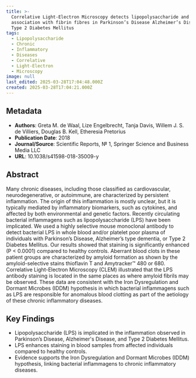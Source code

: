 ```yaml
---
title: >-
  Correlative Light-Electron Microscopy detects lipopolysaccharide and its
  association with fibrin fibres in Parkinson’s Disease Alzheimer’s Disease and
  Type 2 Diabetes Mellitus
tags:
  - Lipopolysaccharide
  - Chronic
  - Inflammatory
  - Diseases
  - Correlative
  - Light-Electron
  - Microscopy
image: null
last_edited: 2025-03-28T17:04:48.000Z
created: 2025-03-28T17:04:21.000Z
---
```


## Metadata
- **Authors**: Greta M. de Waal, Lize Engelbrecht, Tanja Davis, Willem J. S. de Villiers, Douglas B. Kell, Etheresia Pretorius
- **Publication Date**: 2018
- **Journal/Source**: Scientific Reports, № 1, Springer Science and Business Media LLC
- **URL**: 10.1038/s41598-018-35009-y

## Abstract
Many chronic diseases, including those classified as cardiovascular, neurodegenerative, or autoimmune, are characterized by persistent inflammation. The origin of this inflammation is mostly unclear, but it is typically mediated by inflammatory biomarkers, such as cytokines, and affected by both environmental and genetic factors. Recently circulating bacterial inflammagens such as lipopolysaccharide (LPS) have been implicated. We used a highly selective mouse monoclonal antibody to detect bacterial LPS in whole blood and/or platelet poor plasma of individuals with Parkinson’s Disease, Alzheimer’s type dementia, or Type 2 Diabetes Mellitus. Our results showed that staining is significantly enhanced (P < 0.0001) compared to healthy controls. Aberrant blood clots in these patient groups are characterized by amyloid formation as shown by the amyloid-selective stains thioflavin T and Amytracker™ 480 or 680. Correlative Light-Electron Microscopy (CLEM) illustrated that the LPS antibody staining is located in the same places as where amyloid fibrils may be observed. These data are consistent with the Iron Dysregulation and Dormant Microbes (IDDM) hypothesis in which bacterial inflammagens such as LPS are responsible for anomalous blood clotting as part of the aetiology of these chronic inflammatory diseases.

## Key Findings
- Lipopolysaccharide (LPS) is implicated in the inflammation observed in Parkinson’s Disease, Alzheimer's Disease, and Type 2 Diabetes Mellitus.
- LPS enhances staining in blood samples from affected individuals compared to healthy controls.
- Evidence supports the Iron Dysregulation and Dormant Microbes (IDDM) hypothesis, linking bacterial inflammagens to chronic inflammatory diseases.
